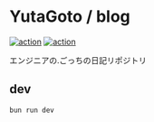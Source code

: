 # YutaGoto / blog

[![action](https://github.com/YutaGoto/blog/actions/workflows/test_e2e.yml/badge.svg)](https://github.com/YutaGoto/blog/actions)
[![action](https://github.com/YutaGoto/blog/actions/workflows/ci.yml/badge.svg)](https://github.com/YutaGoto/blog/actions)

エンジニアの.ごっちの日記リポジトリ

## dev

```sh
bun run dev
```
